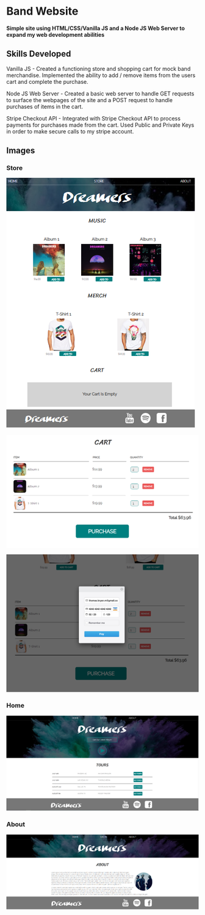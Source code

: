 # Band Website

**Simple site using HTML/CSS/Vanilla JS and a Node JS Web Server to expand my web development abilities**

## Skills Developed
Vanilla JS - Created a functioning store and shopping cart for mock band merchandise. Implemented the ability to add / remove items from the users cart and complete the purchase. 

Node JS Web Server - Created a basic web server to handle GET requests to surface the webpages of the site and a POST request to handle purchases of items in the cart. 

Stripe Checkout API - Integrated with Stripe Checkout API to process payments for purchases made from the cart. Used Public and Private Keys in order to make secure calls to my stripe account.

## Images

### Store

![Empty Cart](/readme-resources/Site_Store_EmptyCart.PNG)


![Populated Cart](/readme-resources/Cart_Populated.PNG)


![Cart Payment](/readme-resources/Cart_Payment.PNG)
 
 ### Home
![Cart Payment](/readme-resources/Site_Index.PNG)

 ### About
![Cart Payment](/readme-resources/Site_About.PNG)
